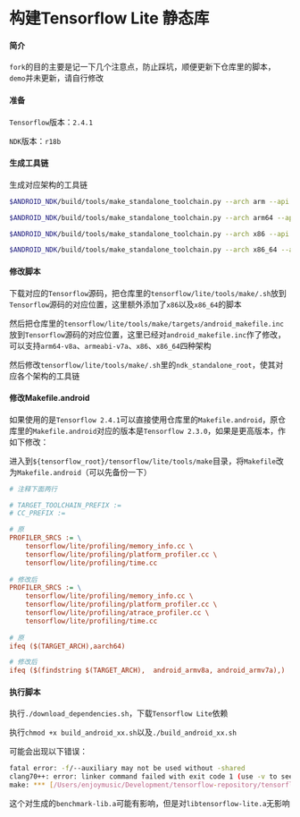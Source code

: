 # 构建Tensorflow Lite 静态库

#### 简介

`fork`的目的主要是记一下几个注意点，防止踩坑，顺便更新下仓库里的脚本，`demo`并未更新，请自行修改



#### 准备

`Tensorflow`版本：`2.4.1`

`NDK`版本：`r18b`



#### 生成工具链

生成对应架构的工具链

```bash
$ANDROID_NDK/build/tools/make_standalone_toolchain.py --arch arm --api 21 --install-dir arm-android-toolchain

$ANDROID_NDK/build/tools/make_standalone_toolchain.py --arch arm64 --api 21 --install-dir arm64-android-toolchain

$ANDROID_NDK/build/tools/make_standalone_toolchain.py --arch x86 --api 21 --install-dir x86-android-toolchain

$ANDROID_NDK/build/tools/make_standalone_toolchain.py --arch x86_64 --api 21 --install-dir x86_64-android-toolchain
```



#### 修改脚本

下载对应的`Tensorflow`源码，把仓库里的`tensorflow/lite/tools/make/.sh`放到`Tensorflow`源码的对应位置，这里额外添加了`x86`以及`x86_64`的脚本

然后把仓库里的`tensorflow/lite/tools/make/targets/android_makefile.inc`放到`Tensorflow`源码的对应位置，这里已经对`android_makefile.inc`作了修改，可以支持`arm64-v8a`、`armeabi-v7a`、`x86`、`x86_64`四种架构

然后修改`tensorflow/lite/tools/make/.sh`里的`ndk_standalone_root`，使其对应各个架构的工具链



#### 修改Makefile.android

如果使用的是`Tensorflow 2.4.1`可以直接使用仓库里的`Makefile.android`，原仓库里的`Makefile.android`对应的版本是`Tensorflow 2.3.0`，如果是更高版本，作如下修改：

进入到`${tensorflow_root}/tensorflow/lite/tools/make`目录，将`Makefile`改为`Makefile.android`（可以先备份一下）

```ini
# 注释下面两行

# TARGET_TOOLCHAIN_PREFIX :=
# CC_PREFIX :=

# 原
PROFILER_SRCS := \
	tensorflow/lite/profiling/memory_info.cc \
	tensorflow/lite/profiling/platform_profiler.cc \
	tensorflow/lite/profiling/time.cc
	
# 修改后
PROFILER_SRCS := \
	tensorflow/lite/profiling/memory_info.cc \
	tensorflow/lite/profiling/platform_profiler.cc \
	tensorflow/lite/profiling/atrace_profiler.cc \
	tensorflow/lite/profiling/time.cc
	
# 原
ifeq ($(TARGET_ARCH),aarch64)

# 修改后
ifeq ($(findstring $(TARGET_ARCH),  android_armv8a, android_armv7a),)
```



#### 执行脚本

执行`./download_dependencies.sh`，下载`Tensorflow Lite`依赖

执行`chmod +x build_android_xx.sh`以及`./build_android_xx.sh`

可能会出现以下错误：

```bash
fatal error: -f/--auxiliary may not be used without -shared
clang70++: error: linker command failed with exit code 1 (use -v to see invocation)
make: *** [/Users/enjoymusic/Development/tensorflow-repository/tensorflow-2.4.1/tensorflow/lite/tools/make/gen/android_armv7a/bin/benchmark_model] Error 1
```

这个对生成的`benchmark-lib.a`可能有影响，但是对`libtensorflow-lite.a`无影响


